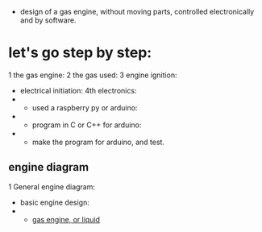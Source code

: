 - design of a gas engine, without moving parts, controlled electronically and by software.
# let's go step by step:
1 the gas engine:
2 the gas used:
3 engine ignition:
 - electrical initiation:
4th electronics:
- - used a raspberry py or arduino:
- - program in C or C++ for arduino:
- - make the program for arduino, and test.
## engine diagram
1 General engine diagram:
- basic engine design:
- - [gas engine, or liquid](https://github.com/0joseDark/my-python-book/tree/main/doc-en)
